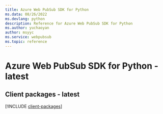 ```yaml
---
title: Azure Web PubSub SDK for Python
ms.data: 08/26/2022
ms.devlang: python
description: Reference for Azure Web PubSub SDK for Python
ms.author: yuchaoyan
author: msyyc
ms.service: webpubsub
ms.topic: reference
---
```

# Azure Web PubSub SDK for Python - latest

## Client packages - latest
[!INCLUDE [client-packages](web-pubsub-client-index.md)]